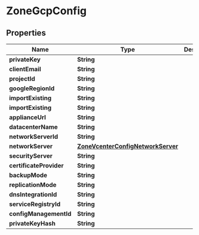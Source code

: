 

# ZoneGcpConfig

## Properties

Name | Type | Description | Notes
------------ | ------------- | ------------- | -------------
**privateKey** | **String** |  |  [optional]
**clientEmail** | **String** |  |  [optional]
**projectId** | **String** |  |  [optional]
**googleRegionId** | **String** |  |  [optional]
**importExisting** | **String** |  |  [optional]
**importExisting** | **String** |  |  [optional]
**applianceUrl** | **String** |  |  [optional]
**datacenterName** | **String** |  |  [optional]
**networkServerId** | **String** |  |  [optional]
**networkServer** | [**ZoneVcenterConfigNetworkServer**](ZoneVcenterConfigNetworkServer.md) |  |  [optional]
**securityServer** | **String** |  |  [optional]
**certificateProvider** | **String** |  |  [optional]
**backupMode** | **String** |  |  [optional]
**replicationMode** | **String** |  |  [optional]
**dnsIntegrationId** | **String** |  |  [optional]
**serviceRegistryId** | **String** |  |  [optional]
**configManagementId** | **String** |  |  [optional]
**privateKeyHash** | **String** |  |  [optional]




